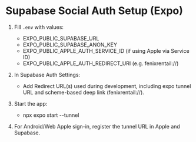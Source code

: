 # Supabase Social Auth Setup (Expo)

1) Fill `.env` with values:
   - EXPO_PUBLIC_SUPABASE_URL
   - EXPO_PUBLIC_SUPABASE_ANON_KEY
   - EXPO_PUBLIC_APPLE_AUTH_SERVICE_ID (if using Apple via Service ID)
   - EXPO_PUBLIC_APPLE_AUTH_REDIRECT_URI (e.g. fenixrentail://)

2) In Supabase Auth Settings:
   - Add Redirect URL(s) used during development, including expo tunnel URL and scheme-based deep link (fenixrentail://).

3) Start the app:
   - npx expo start --tunnel

4) For Android/Web Apple sign-in, register the tunnel URL in Apple and Supabase.